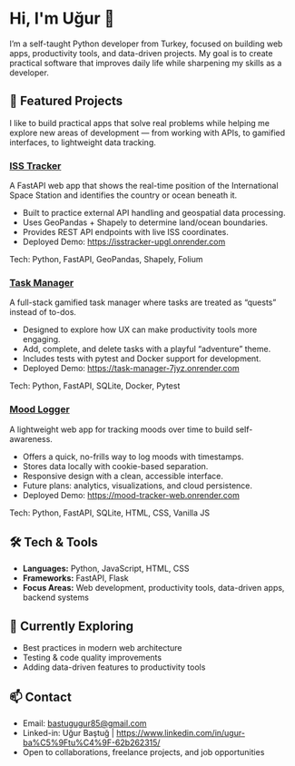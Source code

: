 # Hi, I'm Uğur 👋

I’m a self-taught Python developer from Turkey, focused on building web apps, productivity tools, and data-driven projects. My goal is to create practical software that improves daily life while sharpening my skills as a developer.

## 🚀 Featured Projects
I like to build practical apps that solve real problems while helping me explore new areas of development — from working with APIs, to gamified interfaces, to lightweight data tracking.

### [ISS Tracker](https://github.com/Allkindoflower/isstracker)
A FastAPI web app that shows the real-time position of the International Space Station and identifies the country or ocean beneath it.  
- Built to practice external API handling and geospatial data processing.  
- Uses GeoPandas + Shapely to determine land/ocean boundaries.  
- Provides REST API endpoints with live ISS coordinates.  
- Deployed Demo: https://isstracker-upgl.onrender.com  

Tech: Python, FastAPI, GeoPandas, Shapely, Folium

### [Task Manager](https://github.com/Allkindoflower/task-manager)  
A full-stack gamified task manager where tasks are treated as “quests” instead of to-dos.  

- Designed to explore how UX can make productivity tools more engaging.  
- Add, complete, and delete tasks with a playful “adventure” theme.  
- Includes tests with pytest and Docker support for development.  
- Deployed Demo: https://task-manager-7jyz.onrender.com  

Tech: Python, FastAPI, SQLite, Docker, Pytest

### [Mood Logger](https://github.com/Allkindoflower/mood-tracker-web)  
A lightweight web app for tracking moods over time to build self-awareness.  

- Offers a quick, no-frills way to log moods with timestamps.  
- Stores data locally with cookie-based separation.  
- Responsive design with a clean, accessible interface.  
- Future plans: analytics, visualizations, and cloud persistence.
- Deployed Demo: https://mood-tracker-web.onrender.com

Tech: Python, FastAPI, SQLite, HTML, CSS, Vanilla JS

## 🛠️ Tech & Tools

- **Languages:** Python, JavaScript, HTML, CSS  
- **Frameworks:** FastAPI, Flask  
- **Focus Areas:** Web development, productivity tools, data-driven apps, backend systems  


## 🌱 Currently Exploring

- Best practices in modern web architecture  
- Testing & code quality improvements  
- Adding data-driven features to productivity tools  

## 📫 Contact

- Email: bastugugur85@gmail.com
- Linked-in: Uğur Baştuğ | https://www.linkedin.com/in/ugur-ba%C5%9Ftu%C4%9F-62b262315/
- Open to collaborations, freelance projects, and job opportunities  

